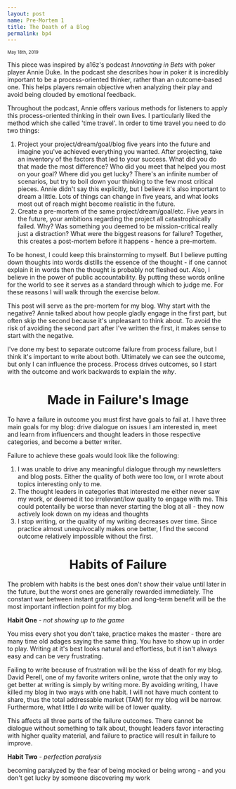 ```yaml
---
layout: post
name: Pre-Mortem 1
title: The Death of a Blog
permalink: bp4
---
```


<span style="font-size: 10px">May 18th, 2019</span>

This piece was inspired by a16z's podcast *Innovating in Bets* with poker player Annie Duke. In the podcast she describes how in poker it is incredibly important to be a process-oriented thinker, rather than an outcome-based one. This helps players remain objective when analyzing their play and avoid being clouded by emotional feedback. 

Throughout the podcast, Annie offers various methods for listeners to apply this process-oriented thinking in their own lives. I particularly liked the method which she called 'time travel'. In order to time travel you need to do two things:

1. Project your project/dream/goal/blog five years into the future and imagine you've achieved everything you wanted. After projecting, take an inventory of the factors that led to your success. What did you do that made the most difference? Who did you meet that helped you most on your goal? Where did you get lucky? There's an infinite number of scenarios, but try to boil down your thinking to the few most critical pieces. Annie didn't say this explicitly, but I believe it's also important to dream a little. Lots of things can change in five years, and what looks most out of reach might become realistic in the future.
2. Create a pre-mortem of the same project/dream/goal/etc. Five years in the future, your ambitions regarding the project all catastrophically failed. Why? Was something you deemed to be mission-critical really just a distraction? What were the biggest reasons for failure? Together, this creates a post-mortem before it happens - hence a pre-mortem.

To be honest, I could keep this brainstorming to myself. But I believe putting down thoughts into words distills the essence of the thought - if one cannot explain it in words then the thought is probably not fleshed out. Also, I believe in the power of public accountability. By putting these words online for the world to see it serves as a standard through which to judge me. For these reasons I will walk through the exercise below.

This post will serve as the pre-mortem for my blog. Why start with the negative? Annie talked about how people gladly engage in the first part, but often skip the second because it's unpleasant to think about. To avoid the risk of avoiding the second part after I've written the first, it makes sense to start with the negative. 

I've done my best to separate outcome failure from process failure, but I think it's important to write about both. Ultimately we can see the outcome, but only I can influence the process. Process drives outcomes, so I start with the outcome and work backwards to explain the *why*.

<center><h1>Made in Failure's Image</h1></center>

To have a failure in outcome you must first have goals to fail at. I have three main goals for my blog: drive dialogue on issues I am interested in, meet and learn from influencers and thought leaders in those respective categories, and become a better writer.

Failure to achieve these goals would look like the following:
1. I was unable to drive any meaningful dialogue through my newsletters and blog posts. Either the quality of both were too low, or I wrote about topics interesting only to me. 
2. The thought leaders in categories that interested me either never saw my work, or deemed it too irrelevant/low quality to engage with me. This could potentailly be worse than never starting the blog at all - they now actively look down on my ideas and thoughts
3. I stop writing, or the quality of my writing decreases over time. Since practice almost unequivocally makes one better, I find the second outcome relatively impossible without the first.

<center><h1>Habits of Failure</h1></center>

The problem with habits is the best ones don't show their value until later in the future, but the worst ones are generally rewarded immediately. The constant war between instant gratification and long-term benefit will be the most important inflection point for my blog. 

**Habit One** - *not showing up to the game*

You miss every shot you don't take, practice makes the master - there are many time old adages saying the same thing. You have to show up in order to play. Writing at it's best looks natural and effortless, but it isn't always easy and can be very frustrating. 

Failing to write because of frustration will be the kiss of death for my blog. David Perell, one of my favorite writers online, wrote that the only way to get better at writing is simply by writing more. By avoiding writing, I have killed my blog in two ways with one habit. I will not have much content to share, thus the total addressable market (TAM) for my blog will be narrow. Furthermore, what little I *do* write will be of lower quality. 

This affects all three parts of the failure outcomes. There cannot be dialogue without something to talk about, thought leaders favor interacting with higher quality material, and failure to practice will result in failure to improve.



**Habit Two** - *perfection paralysis*

becoming paralyzed by the fear of being mocked or being wrong - and you don't get lucky by someone discovering my work

